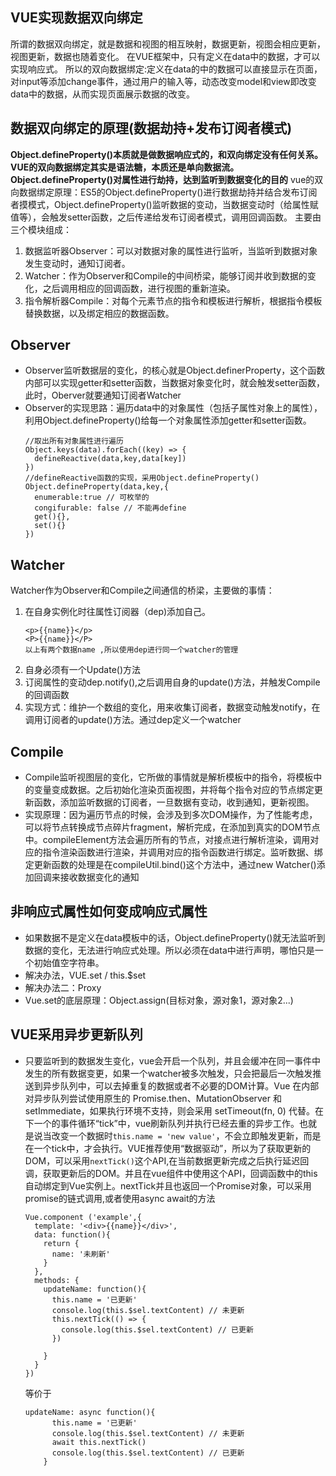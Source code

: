 ## VUE实现数据双向绑定

所谓的数据双向绑定，就是数据和视图的相互映射，数据更新，视图会相应更新，视图更新，数据也随着变化。
在VUE框架中，只有定义在data中的数据，才可以实现响应式。
所以的双向数据绑定:定义在data的中的数据可以直接显示在页面，对input等添加change事件，通过用户的输入等，动态改变model和view即改变data中的数据，从而实现页面展示数据的改变。

## 数据双向绑定的原理(数据劫持+发布订阅者模式)

**Object.defineProperty()本质就是做数据响应式的，和双向绑定没有任何关系。VUE的双向数据绑定其实是语法糖，本质还是单向数据流。Object.defineProperty()对属性进行劫持，达到监听到数据变化的目的**
vue的双向数据绑定原理：ES5的Object.defineProperty()进行数据劫持并结合发布订阅者摸模式，Object.defineProperty()监听数据的变动，当数据变动时（给属性赋值等），会触发setter函数，之后传递给发布订阅者模式，调用回调函数。
主要由三个模块组成：
1. 数据监听器Observer：可以对数据对象的属性进行监听，当监听到数据对象发生变动时，通知订阅者。
2. Watcher：作为Observer和Compile的中间桥梁，能够订阅并收到数据的变化，之后调用相应的回调函数，进行视图的重新渲染。
3. 指令解析器Compile：对每个元素节点的指令和模板进行解析，根据指令模板替换数据，以及绑定相应的数据函数。

## Observer

- Observer监听数据层的变化，的核心就是Object.definerProperty，这个函数内部可以实现getter和setter函数，当数据对象变化时，就会触发setter函数，此时，Oberver就要通知订阅者Watcher
- Observer的实现思路：遍历data中的对象属性（包括子属性对象上的属性），利用Object.defineProperty()给每一个对象属性添加getter和setter函数。
  ```
  //取出所有对象属性进行遍历
  Object.keys(data).forEach((key) => {
    defineReactive(data,key,data[key])
  })
  //defineReactive函数的实现，采用Object.defineProperty()
  Object.defineProperty(data,key,{
    enumerable:true // 可枚举的
    congifurable: false // 不能再define
    get(){},
    set(){}
  })
  ```

## Watcher

Watcher作为Observer和Compile之间通信的桥梁，主要做的事情：
1. 在自身实例化时往属性订阅器（dep)添加自己。
   ```
   <p>{{name}}</p>
   <P>{{name}}</P>
   以上有两个数据name ,所以使用dep进行同一个watcher的管理
   ```
2. 自身必须有一个Update()方法
3. 订阅属性的变动dep.notify(),之后调用自身的update()方法，并触发Compile的回调函数
4. 实现方式：维护一个数组的变化，用来收集订阅者，数据变动触发notify，在调用订阅者的update()方法。通过dep定义一个watcher
   

## Compile

- Compile监听视图层的变化，它所做的事情就是解析模板中的指令，将模板中的变量变成数据。之后初始化渲染页面视图，并将每个指令对应的节点绑定更新函数，添加监听数据的订阅者，一旦数据有变动，收到通知，更新视图。
- 实现原理：因为遍历节点的时候，会涉及到多次DOM操作，为了性能考虑，可以将节点转换成节点碎片fragment，解析完成，在添加到真实的DOM节点中。compileElement方法会遍历所有的节点，对接点进行解析渲染，调用对应的指令渲染函数进行渲染，并调用对应的指令函数进行绑定。监听数据、绑定更新函数的处理是在compileUtil.bind()这个方法中，通过new Watcher()添加回调来接收数据变化的通知

## 非响应式属性如何变成响应式属性

- 如果数据不是定义在data模板中的话，Object.defineProperty()就无法监听到数据的变化，无法进行响应式处理。所以必须在data中进行声明，哪怕只是一个初始值空字符串。
- 解决办法，VUE.set / this.$set
- 解决办法二：Proxy
- Vue.set的底层原理：Object.assign(目标对象，源对象1，源对象2...)

## VUE采用异步更新队列

- 只要监听到的数据发生变化，vue会开启一个队列，并且会缓冲在同一事件中发生的所有数据变更，如果一个watcher被多次触发，只会把最后一次触发推送到异步队列中，可以去掉重复的数据或者不必要的DOM计算。Vue 在内部对异步队列尝试使用原生的 Promise.then、MutationObserver 和 setImmediate，如果执行环境不支持，则会采用 setTimeout(fn, 0) 代替。在下一个的事件循环“tick”中，vue刷新队列并执行已经去重的异步工作。也就是说当改变一个数据时`this.name = 'new value'`，不会立即触发更新，而是在一个tick中，才会执行。VUE推荐使用“数据驱动”，所以为了获取更新的DOM，可以采用`nextTick()`这个API,在当前数据更新完成之后执行延迟回调，获取更新后的DOM。并且在vue组件中使用这个API，回调函数中的this自动绑定到Vue实例上。nextTick并且也返回一个Promise对象，可以采用promise的链式调用,或者使用async await的方法
  ```
  Vue.component ('example',{
    template: '<div>{{name}}</div>',
    data: function(){
      return {
        name: '未刷新'
      }
    },
    methods: {
      updateName: function(){
        this.name = '已更新'
        console.log(this.$sel.textContent) // 未更新
        this.nextTick(() => {
          console.log(this.$sel.textContent) // 已更新
        })

      }
    }
  })
  ```
  等价于
  ```
  updateName: async function(){
        this.name = '已更新'
        console.log(this.$sel.textContent) // 未更新
        await this.nextTick()
        console.log(this.$sel.textContent) // 已更新
      }
  ```
